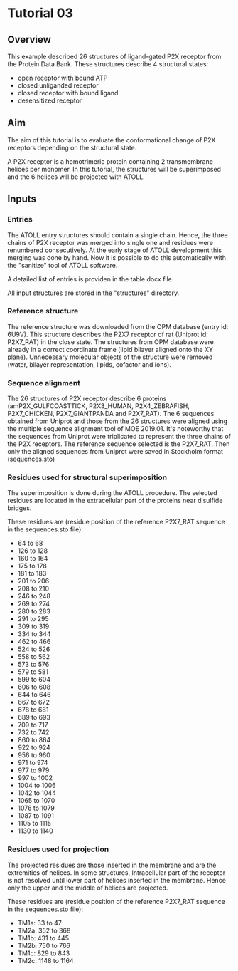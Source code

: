 # Tutorial 03
## Overview
This example described 26 structures of ligand-gated P2X receptor from the Protein Data Bank. These structures describe 4 structural states:

- open receptor with bound ATP
- closed unliganded receptor
- closed receptor with bound ligand
- desensitized receptor

## Aim
The aim of this tutorial is to evaluate the conformational change of P2X receptors depending on the structural state.

A P2X receptor is a homotrimeric protein containing 2 transmembrane helices per monomer. In this tutorial, the structures will be superimposed and the 6 helices will be projected with ATOLL.

## Inputs
### Entries
The ATOLL entry structures should contain a single chain. Hence, the three chains of P2X receptor was merged into single one and residues were renumbered consecutively. At the early stage of ATOLL development this merging was done by hand. Now it is possible to do this automatically with the "sanitize" tool of ATOLL software.

A detailed list of entries is providen in the table.docx file.

All input structures are stored in the "structures" directory.

### Reference structure
The reference structure was downloaded from the OPM database (entry id: 6U9V). This structure describes the P2X7 receptor of rat (Uniprot id: P2X7_RAT) in the close state. The structures from OPM database were already in a correct coordinate frame (lipid bilayer aligned onto the XY plane). Unnecessary molecular objects of the structure were removed (water, bilayer representation, lipids, cofactor and ions).

### Sequence alignment
The 26 structures of P2X receptor describe 6 proteins (amP2X_GULFCOASTTICK, P2X3_HUMAN, P2X4_ZEBRAFISH, P2X7_CHICKEN, P2X7_GIANTPANDA and P2X7_RAT). The 6 sequences obtained from Uniprot and those from the 26 structures were aligned using the multiple sequence alignment tool of MOE 2019.01. It's noteworthy that the sequences from Uniprot were triplicated to represent the three chains of the P2X receptors. The reference sequence selected is the P2X7_RAT. Then only the aligned sequences from Uniprot were saved in Stockholm format (sequences.sto)

### Residues used for structural superimposition
The superimposition is done during the ATOLL procedure. The selected residues are located in the extracellular part of the proteins near disulfide bridges.

These residues are (residue position of the reference P2X7_RAT sequence in the sequences.sto file):
- 64 to 68
- 126 to 128
- 160 to 164
- 175 to 178
- 181 to 183
- 201 to 206
- 208 to 210
- 246 to 248
- 269 to 274
- 280 to 283
- 291 to 295
- 309 to 319
- 334 to 344
- 462 to 466
- 524 to 526
- 558 to 562
- 573 to 576
- 579 to 581
- 599 to 604
- 606 to 608
- 644 to 646
- 667 to 672
- 678 to 681
- 689 to 693
- 709 to 717
- 732 to 742
- 860 to 864
- 922 to 924
- 956 to 960
- 971 to 974
- 977 to 979
- 997 to 1002
- 1004 to 1006
- 1042 to 1044
- 1065 to 1070
- 1076 to 1079
- 1087 to 1091
- 1105 to 1115
- 1130 to 1140

### Residues used for projection
The projected residues are those inserted in the membrane and are the extremities of helices. In some structures, Intracellular part of the receptor is not resolved until lower part of helices inserted in the membrane. Hence only the upper and the middle of helices are projected.

These residues are (residue position of the reference P2X7_RAT sequence in the sequences.sto file):

- TM1a: 33 to 47
- TM2a: 352 to 368
- TM1b: 431 to 445
- TM2b: 750 to 766
- TM1c: 829 to 843
- TM2c: 1148 to 1164